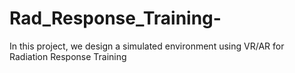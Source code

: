 # Rad_Response_Training-
In this project, we design a simulated environment using VR/AR for Radiation Response Training 
